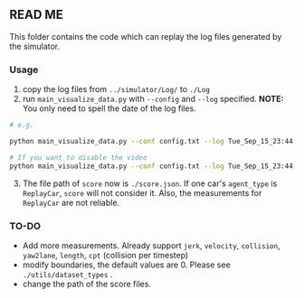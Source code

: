 ## READ ME

This folder contains the code which can replay the log files generated by the simulator.

### Usage

1. copy the log files from `../simulator/Log/` to `./Log`
2. run `main_visualize_data.py` with `--config` and `--log` specified. **NOTE:** You only need to spell the date of the log files.

```bash
# e.g.

python main_visualize_data.py --conf config.txt --log Tue_Sep_15_23:44:30_2020

# If you want to disable the video
python main_visualize_data.py --conf config.txt --log Tue_Sep_15_23:44:30_2020 --disable_video
```

3.  The file path of `score` now is `./score.json`. If one car's `agent_type` is `ReplayCar`,  `score` will not consider it. Also, the measurements for `ReplayCar` are not reliable. 

### TO-DO

- Add more measurements. Already support `jerk`, `velocity`, `collision`, `yaw2lane`, `length`, `cpt` (collision per timestep)
- modify boundaries, the default values are 0. Please see `./utils/dataset_types` .
- change the path of the score files.